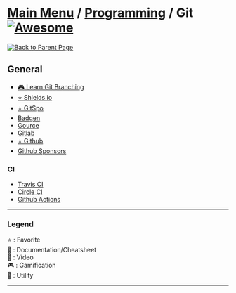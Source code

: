 # [Main Menu](../README.md) / [Programming](index.md) / Git [![Awesome](https://awesome.re/badge-flat.svg)](https://awesome.re)

[![Back to Parent Page](https://img.shields.io/badge/-Back_to_Parent_Page-blue?style=for-the-badge)](index.md)

## General
- [:video_game: Learn Git Branching](https://learngitbranching.js.org/)
- [:star: Shields.io](https://shields.io/)
- [:star: GitSpo](https://gitspo.com/)
- [Badgen](https://badgen.net/)
- [Gource](https://gource.io/)
- [Gitlab](https://gitlab.com/)
- [:star: Github](https://github.com/)
- [Github Sponsors](https://github.com/sponsors)

### CI
- [Travis CI](https://travis-ci.com/)
- [Circle CI](https://circleci.com/)
- [Github Actions](https://github.com/features/actions)

---

### Legend
:star: : Favorite\
:book: : Documentation/Cheatsheet\
:movie_camera: : Video\
:video_game: : Gamification\
:wrench: : Utility

---
